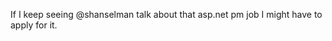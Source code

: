 <!--
id: 190865830
link: http://kevinisom.info/post/190865830/if-i-keep-seeing-shanselman-talk-about-that
slug: if-i-keep-seeing-shanselman-talk-about-that
date: Fri Sep 18 2009 20:50:29 GMT+1200 (NZST)
raw: {"blog_name":"kevinisom","id":190865830,"post_url":"http://kevinisom.info/post/190865830/if-i-keep-seeing-shanselman-talk-about-that","slug":"if-i-keep-seeing-shanselman-talk-about-that","type":"text","date":"2009-09-18 08:50:29 GMT","timestamp":1253263829,"state":"published","format":"html","reblog_key":"sZaHAlZE","tags":[],"short_url":"http://tmblr.co/Zw68YyBO66c","highlighted":[],"feed_item":"http://twitter.com/kev_nz/statuses/4074424586","from_feed_id":"650289","note_count":0,"title":null,"body":"<p>If I keep seeing @shanselman talk about that asp.net pm job I might have to apply for it.</p>"}
publish: 2009-09-018
tags: 
title: null
-->


If I keep seeing @shanselman talk about that asp.net pm job I might have
to apply for it.


